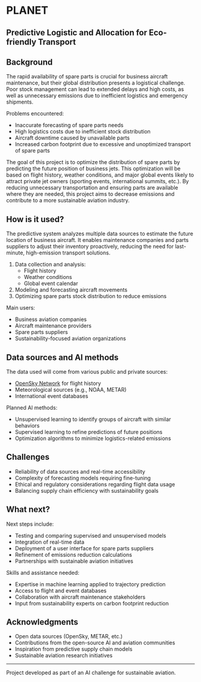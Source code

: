 # PLANET
## Predictive Logistic and Allocation for Eco-friendly Transport

## Background
The rapid availability of spare parts is crucial for business aircraft maintenance, but their global distribution presents a logistical challenge. Poor stock management can lead to extended delays and high costs, as well as unnecessary emissions due to inefficient logistics and emergency shipments.

Problems encountered:
* Inaccurate forecasting of spare parts needs
* High logistics costs due to inefficient stock distribution
* Aircraft downtime caused by unavailable parts
* Increased carbon footprint due to excessive and unoptimized transport of spare parts

The goal of this project is to optimize the distribution of spare parts by predicting the future position of business jets. This optimization will be based on flight history, weather conditions, and major global events likely to attract private jet owners (sporting events, international summits, etc.). By reducing unnecessary transportation and ensuring parts are available where they are needed, this project aims to decrease emissions and contribute to a more sustainable aviation industry.

## How is it used?
The predictive system analyzes multiple data sources to estimate the future location of business aircraft. It enables maintenance companies and parts suppliers to adjust their inventory proactively, reducing the need for last-minute, high-emission transport solutions.

1. Data collection and analysis:
   - Flight history
   - Weather conditions
   - Global event calendar
2. Modeling and forecasting aircraft movements
3. Optimizing spare parts stock distribution to reduce emissions

Main users:
* Business aviation companies
* Aircraft maintenance providers
* Spare parts suppliers
* Sustainability-focused aviation organizations

## Data sources and AI methods
The data used will come from various public and private sources:
* [OpenSky Network](https://opensky-network.org/) for flight history
* Meteorological sources (e.g., NOAA, METAR)
* International event databases

Planned AI methods:
* Unsupervised learning to identify groups of aircraft with similar behaviors
* Supervised learning to refine predictions of future positions
* Optimization algorithms to minimize logistics-related emissions


## Challenges
* Reliability of data sources and real-time accessibility
* Complexity of forecasting models requiring fine-tuning
* Ethical and regulatory considerations regarding flight data usage
* Balancing supply chain efficiency with sustainability goals

## What next?
Next steps include:
* Testing and comparing supervised and unsupervised models
* Integration of real-time data
* Deployment of a user interface for spare parts suppliers
* Refinement of emissions reduction calculations
* Partnerships with sustainable aviation initiatives

Skills and assistance needed:
* Expertise in machine learning applied to trajectory prediction
* Access to flight and event databases
* Collaboration with aircraft maintenance stakeholders
* Input from sustainability experts on carbon footprint reduction

## Acknowledgments
* Open data sources (OpenSky, METAR, etc.)
* Contributions from the open-source AI and aviation communities
* Inspiration from predictive supply chain models
* Sustainable aviation research initiatives

---
Project developed as part of an AI challenge for sustainable aviation.

